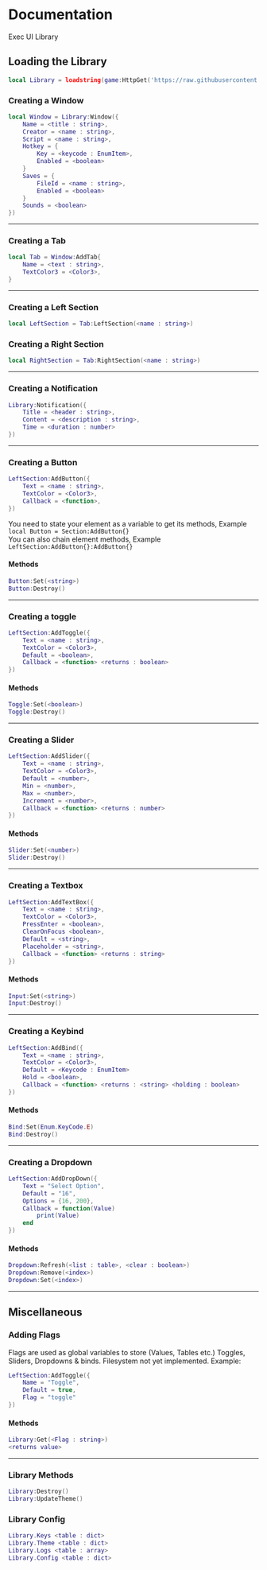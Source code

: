 # Documentation
Exec UI Library

## Loading the Library
```lua
local Library = loadstring(game:HttpGet('https://raw.githubusercontent.com/Player788/Exec-UI-Library/main/src.lua'))()
```

### Creating a Window
```lua
local Window = Library:Window({
	Name = <title : string>, 
	Creator = <name : string>,
	Script = <name : string>,
	Hotkey = {
		Key = <keycode : EnumItem>, 
		Enabled = <boolean>
	}
	Saves = {
		FileId = <name : string>,
		Enabled = <boolean>
	}
	Sounds = <boolean>
})
```
___

### Creating a Tab
```lua
local Tab = Window:AddTab{
	Name = <text : string>,
	TextColor3 = <Color3>,
}
```
___
### Creating a Left Section
```lua
local LeftSection = Tab:LeftSection(<name : string>)
```
### Creating a Right Section
```lua
local RightSection = Tab:RightSection(<name : string>)
```
___
### Creating a Notification
```lua
Library:Notification({
	Title = <header : string>,
	Content = <description : string>,
	Time = <duration : number>
})
```
___
### Creating a Button
```lua
LeftSection:AddButton({
	Text = <name : string>,
	TextColor = <Color3>,
	Callback = <function>,
})
```
You need to state your element as a variable to get its methods, Example ``` local Button = Section:AddButton{} ``` <br>
You can also chain element methods, Example ``` LeftSection:AddButton{}:AddButton{}```

#### Methods
```lua
Button:Set(<string>)
Button:Destroy()
```
___
### Creating a toggle
```lua
LeftSection:AddToggle({
	Text = <name : string>,
	TextColor = <Color3>,
	Default = <boolean>,
	Callback = <function> <returns : boolean>
})
```

#### Methods
```lua
Toggle:Set(<boolean>)
Toggle:Destroy()
```
___
### Creating a Slider
```lua
LeftSection:AddSlider({
	Text = <name : string>,
	TextColor = <Color3>,
	Default = <number>,
	Min = <number>,
	Max = <number>,
	Increment = <number>,
	Callback = <function> <returns : number>
})
```

#### Methods
```lua
Slider:Set(<number>)
Slider:Destroy()
```
___
### Creating a Textbox
```lua
LeftSection:AddTextBox({
	Text = <name : string>,
	TextColor = <Color3>,
	PressEnter = <boolean>,
	ClearOnFocus <boolean>,
	Default = <string>,
	Placeholder = <string>,
	Callback = <function> <returns : string>
})

```

#### Methods
```lua
Input:Set(<string>)
Input:Destroy()
```
___
### Creating a Keybind
```lua
LeftSection:AddBind({
	Text = <name : string>,
	TextColor = <Color3>,
	Default = <Keycode : EnumItem>
	Hold = <boolean>,
	Callback = <function> <returns : <string> <holding : boolean>
})
```

#### Methods
```lua
Bind:Set(Enum.KeyCode.E)
Bind:Destroy()
```
___

### Creating a Dropdown
```lua
LeftSection:AddDropDown({
	Text = "Select Option",
	Default = "16",
	Options = {16, 200},
	Callback = function(Value)
		print(Value)
	end
})
```

#### Methods
```lua
Dropdown:Refresh(<list : table>, <clear : boolean>)
Dropdown:Remove(<index>)
Dropdown:Set(<index>)
```
___
## Miscellaneous

### Adding Flags
Flags are used as global variables to store (Values, Tables etc.) Toggles, Sliders, Dropdowns & binds. Filesystem not yet implemented.
Example:
```lua
LeftSection:AddToggle({
    Name = "Toggle",
    Default = true,
    Flag = "toggle"
})
```
#### Methods
```lua
Library:Get(<Flag : string>)
<returns value>
```
___
### Library Methods
```lua
Library:Destroy()
Library:UpdateTheme()
```

### Library Config
```lua
Library.Keys <table : dict>
Library.Theme <table : dict>
Library.Logs <table : array>
Library.Config <table : dict>
